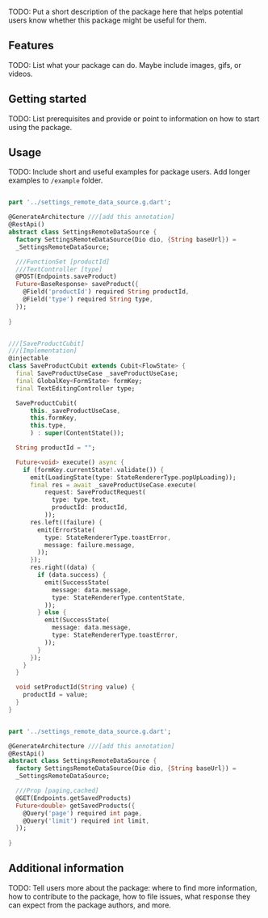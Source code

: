 <!--
This README describes the package. If you publish this package to pub.dev,
this README's contents appear on the landing page for your package.

For information about how to write a good package README, see the guide for
[writing package pages](https://dart.dev/guides/libraries/writing-package-pages).

For general information about developing packages, see the Dart guide for
[creating packages](https://dart.dev/guides/libraries/create-library-packages)
and the Flutter guide for
[developing packages and plugins](https://flutter.dev/developing-packages).
-->

TODO: Put a short description of the package here that helps potential users
know whether this package might be useful for them.

## Features

TODO: List what your package can do. Maybe include images, gifs, or videos.

## Getting started

TODO: List prerequisites and provide or point to information on how to
start using the package.

## Usage

TODO: Include short and useful examples for package users. Add longer examples
to `/example` folder.

```dart

part '../settings_remote_data_source.g.dart';

@GenerateArchitecture ///[add this annotation]
@RestApi()
abstract class SettingsRemoteDataSource {
  factory SettingsRemoteDataSource(Dio dio, {String baseUrl}) =
  _SettingsRemoteDataSource;

  ///FunctionSet [productId]     
  ///TextController [type]
  @POST(Endpoints.saveProduct)
  Future<BaseResponse> saveProduct({
    @Field('productId') required String productId,
    @Field('type') required String type,
  });
  
}


```
```dart

///[SaveProductCubit]
///[Implementation]
@injectable
class SaveProductCubit extends Cubit<FlowState> {
  final SaveProductUseCase _saveProductUseCase;
  final GlobalKey<FormState> formKey;
  final TextEditingController type;

  SaveProductCubit(
      this._saveProductUseCase,
      this.formKey,
      this.type,
      ) : super(ContentState());

  String productId = "";

  Future<void> execute() async {
    if (formKey.currentState!.validate()) {
      emit(LoadingState(type: StateRendererType.popUpLoading));
      final res = await _saveProductUseCase.execute(
          request: SaveProductRequest(
            type: type.text,
            productId: productId,
          ));
      res.left((failure) {
        emit(ErrorState(
          type: StateRendererType.toastError,
          message: failure.message,
        ));
      });
      res.right((data) {
        if (data.success) {
          emit(SuccessState(
            message: data.message,
            type: StateRendererType.contentState,
          ));
        } else {
          emit(SuccessState(
            message: data.message,
            type: StateRendererType.toastError,
          ));
        }
      });
    }
  }

  void setProductId(String value) {
    productId = value;
  }
}

```
```dart

part '../settings_remote_data_source.g.dart';

@GenerateArchitecture ///[add this annotation]
@RestApi()
abstract class SettingsRemoteDataSource {
  factory SettingsRemoteDataSource(Dio dio, {String baseUrl}) =
  _SettingsRemoteDataSource;

  ///Prop [paging,cached]
  @GET(Endpoints.getSavedProducts)
  Future<double> getSavedProducts({
    @Query('page') required int page,
    @Query('limit') required int limit,
  });
  
}


```

## Additional information

TODO: Tell users more about the package: where to find more information, how to
contribute to the package, how to file issues, what response they can expect
from the package authors, and more.
